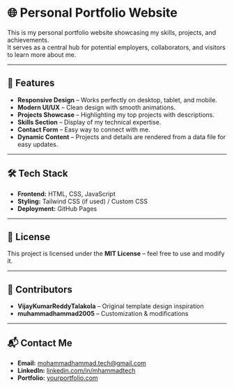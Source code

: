 # 🌐 Personal Portfolio Website

This is my personal portfolio website showcasing my skills, projects, and achievements.  
It serves as a central hub for potential employers, collaborators, and visitors to learn more about me.

---

## 📌 Features

- **Responsive Design** – Works perfectly on desktop, tablet, and mobile.
- **Modern UI/UX** – Clean design with smooth animations.
- **Projects Showcase** – Highlighting my top projects with descriptions.
- **Skills Section** – Display of my technical expertise.
- **Contact Form** – Easy way to connect with me.
- **Dynamic Content** – Projects and details are rendered from a data file for easy updates.

---

## 🛠️ Tech Stack

- **Frontend:** HTML, CSS, JavaScript
- **Styling:** Tailwind CSS (if used) / Custom CSS
- **Deployment:** GitHub Pages

---

## 📜 License

This project is licensed under the **MIT License** – feel free to use and modify it.

---

## 👥 Contributors

- **VijayKumarReddyTalakola** – Original template design inspiration  
- **muhammadhammad2005** – Customization & modifications

---

## 📬 Contact Me

- **Email:** [mohammadhammad.tech@gmail.com](mailto:mohammadhammad.tech@gmail.com)  
- **LinkedIn:** [linkedin.com/in/mhammadtech](https://linkedin.com/in/mhammadtech/)  
- **Portfolio:** [yourportfolio.com](https://yourportfolio.com)  